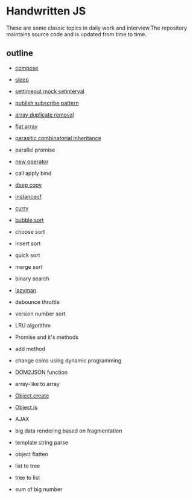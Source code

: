 # Handwritten JS

These are some classic topics in daily work and interview.The repository maintains source code and is updated from time to time.

## outline

- [compose](./src/compose.js)

- [sleep](./src/sleep.js)

- [settimeout mock setinterval](./src/settimeout-mock-setinterval.js)

- [publish subscribe pattern](./src/publish-subscribe.js)

- [array duplicate removal](./src/array-duplicate-removal.js)

- [flat array](./src/flat-array.js)

- [parasitic combinatorial inheritance](./src/parasitic-combinatorial-inheritance.js)

- parallel promise

- [new operator](./src/new-operator.js)

- call apply bind

- [deep copy](./src/deep-copy.js)

- [instanceof](./src/instanceof.js)

- [curry](./src/curry.js)

- [bubble sort](./src/bubble-sort.js)

- choose sort

- insert sort

- quick sort

- merge sort

- binary search

- [lazyman](./src/lazyman.js)

- debounce throttle

- version number sort

- LRU algorithm

- Promise and it's methods

- add method

- change coins using dynamic programming

- DOM2JSON function

- array-like to array

- [Object.create](./src/object-create.js)

- [Object.is](./src/object-is.js)

- AJAX

- big data rendering based on fragmentation

- template string parse

- object flatten

- list to tree

- tree to list

- sum of big number
